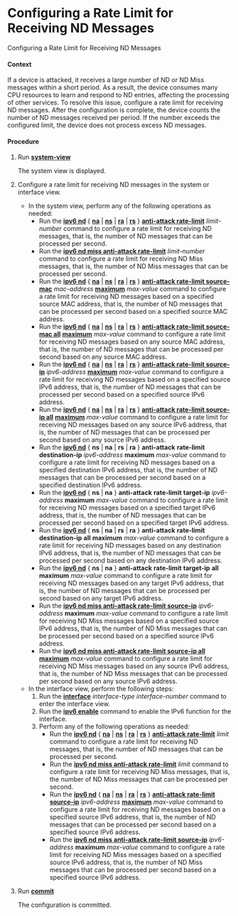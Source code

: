 Configuring a Rate Limit for Receiving ND Messages
==================================================

Configuring a Rate Limit for Receiving ND Messages

#### Context

If a device is attacked, it receives a large number of ND or ND Miss messages within a short period. As a result, the device consumes many CPU resources to learn and respond to ND entries, affecting the processing of other services. To resolve this issue, configure a rate limit for receiving ND messages. After the configuration is complete, the device counts the number of ND messages received per period. If the number exceeds the configured limit, the device does not process excess ND messages.


#### Procedure

1. Run [**system-view**](cmdqueryname=system-view)
   
   
   
   The system view is displayed.
2. Configure a rate limit for receiving ND messages in the system or interface view.
   
   
   * In the system view, perform any of the following operations as needed:
     + Run the [**ipv6 nd**](cmdqueryname=ipv6+nd) { [**na**](cmdqueryname=na) | [**ns**](cmdqueryname=ns) | [**ra**](cmdqueryname=ra) | [**rs**](cmdqueryname=rs) } [**anti-attack rate-limit**](cmdqueryname=anti-attack+rate-limit) *limit-number* command to configure a rate limit for receiving ND messages, that is, the number of ND messages that can be processed per second.
     + Run the [**ipv6 nd miss anti-attack rate-limit**](cmdqueryname=ipv6+nd+miss+anti-attack+rate-limit) *limit-number* command to configure a rate limit for receiving ND Miss messages, that is, the number of ND Miss messages that can be processed per second.
     + Run the [**ipv6 nd**](cmdqueryname=ipv6+nd) { [**na**](cmdqueryname=na) | [**ns**](cmdqueryname=ns) | [**ra**](cmdqueryname=ra) | [**rs**](cmdqueryname=rs) } [**anti-attack rate-limit source-mac**](cmdqueryname=anti-attack+rate-limit+source-mac) *mac-address* [**maximum**](cmdqueryname=maximum) *max-value* command to configure a rate limit for receiving ND messages based on a specified source MAC address, that is, the number of ND messages that can be processed per second based on a specified source MAC address.
     + Run the [**ipv6 nd**](cmdqueryname=ipv6+nd) { [**na**](cmdqueryname=na) | [**ns**](cmdqueryname=ns) | [**ra**](cmdqueryname=ra) | [**rs**](cmdqueryname=rs) } [**anti-attack rate-limit source-mac all**](cmdqueryname=anti-attack+rate-limit+source-mac+all) [**maximum**](cmdqueryname=maximum) *max-value* command to configure a rate limit for receiving ND messages based on any source MAC address, that is, the number of ND messages that can be processed per second based on any source MAC address.
     + Run the [**ipv6 nd**](cmdqueryname=ipv6+nd) { [**na**](cmdqueryname=na) | [**ns**](cmdqueryname=ns) | [**ra**](cmdqueryname=ra) | [**rs**](cmdqueryname=rs) } [**anti-attack rate-limit source-ip**](cmdqueryname=anti-attack+rate-limit+source-ip) *ipv6-address* [**maximum**](cmdqueryname=maximum) *max-value* command to configure a rate limit for receiving ND messages based on a specified source IPv6 address, that is, the number of ND messages that can be processed per second based on a specified source IPv6 address.
     + Run the [**ipv6 nd**](cmdqueryname=ipv6+nd) { [**na**](cmdqueryname=na) | [**ns**](cmdqueryname=ns) | [**ra**](cmdqueryname=ra) | [**rs**](cmdqueryname=rs) } [**anti-attack rate-limit source-ip all**](cmdqueryname=anti-attack+rate-limit+source-ip+all) [**maximum**](cmdqueryname=maximum) *max-value* command to configure a rate limit for receiving ND messages based on any source IPv6 address, that is, the number of ND messages that can be processed per second based on any source IPv6 address.
     + Run the [**ipv6 nd**](cmdqueryname=ipv6+nd) { **ns** | **na** | **rs** | **ra** } **anti-attack** **rate-limit** **destination-ip** *ipv6-address* **maximum** *max-value* command to configure a rate limit for receiving ND messages based on a specified destination IPv6 address, that is, the number of ND messages that can be processed per second based on a specified destination IPv6 address.
     + Run the [**ipv6 nd**](cmdqueryname=ipv6+nd) { **ns** | **na** } **anti-attack** **rate-limit** **target-ip** *ipv6-address* **maximum** *max-value* command to configure a rate limit for receiving ND messages based on a specified target IPv6 address, that is, the number of ND messages that can be processed per second based on a specified target IPv6 address.
     + Run the [**ipv6 nd**](cmdqueryname=ipv6+nd) { **ns** | **na** | **rs** | **ra** } **anti-attack** **rate-limit** **destination-ip** **all** **maximum** *max-value* command to configure a rate limit for receiving ND messages based on any destination IPv6 address, that is, the number of ND messages that can be processed per second based on any destination IPv6 address.
     + Run the [**ipv6 nd**](cmdqueryname=ipv6+nd) { **ns** | **na** } **anti-attack** **rate-limit** **target-ip** **all** **maximum** *max-value* command to configure a rate limit for receiving ND messages based on any target IPv6 address, that is, the number of ND messages that can be processed per second based on any target IPv6 address.
     + Run the [**ipv6 nd miss anti-attack rate-limit source-ip**](cmdqueryname=ipv6+nd+miss+anti-attack+rate-limit+source-ip) *ipv6-address* **maximum** *max-value* command to configure a rate limit for receiving ND Miss messages based on a specified source IPv6 address, that is, the number of ND Miss messages that can be processed per second based on a specified source IPv6 address.
     + Run the [**ipv6 nd miss anti-attack rate-limit source-ip all maximum**](cmdqueryname=ipv6+nd+miss+anti-attack+rate-limit+source-ip+all+maximum) *max-value* command to configure a rate limit for receiving ND Miss messages based on any source IPv6 address, that is, the number of ND Miss messages that can be processed per second based on any source IPv6 address.
   * In the interface view, perform the following steps:
     1. Run the [**interface**](cmdqueryname=interface) *interface-type* *interface-number* command to enter the interface view.
     2. Run the [**ipv6 enable**](cmdqueryname=ipv6+enable) command to enable the IPv6 function for the interface.
     3. Perform any of the following operations as needed:
        + Run the [**ipv6 nd**](cmdqueryname=ipv6+nd) { [**na**](cmdqueryname=na) | [**ns**](cmdqueryname=ns) | [**ra**](cmdqueryname=ra) | [**rs**](cmdqueryname=rs) } [**anti-attack rate-limit**](cmdqueryname=anti-attack+rate-limit) *limit* command to configure a rate limit for receiving ND messages, that is, the number of ND messages that can be processed per second.
        + Run the [**ipv6 nd miss anti-attack rate-limit**](cmdqueryname=ipv6+nd+miss+anti-attack+rate-limit) *limit* command to configure a rate limit for receiving ND Miss messages, that is, the number of ND Miss messages that can be processed per second.
        + Run the [**ipv6 nd**](cmdqueryname=ipv6+nd) { [**na**](cmdqueryname=na) | [**ns**](cmdqueryname=ns) | [**ra**](cmdqueryname=ra) | [**rs**](cmdqueryname=rs) } [**anti-attack rate-limit source-ip**](cmdqueryname=anti-attack+rate-limit+source-ip) *ipv6-address* [**maximum**](cmdqueryname=maximum) *max-value* command to configure a rate limit for receiving ND messages based on a specified source IPv6 address, that is, the number of ND messages that can be processed per second based on a specified source IPv6 address.
        + Run the [**ipv6 nd miss anti-attack rate-limit source-ip**](cmdqueryname=ipv6+nd+miss+anti-attack+rate-limit+source-ip) *ipv6-address* **maximum** *max-value* command to configure a rate limit for receiving ND Miss messages based on a specified source IPv6 address, that is, the number of ND Miss messages that can be processed per second based on a specified source IPv6 address.
3. Run [**commit**](cmdqueryname=commit)
   
   
   
   The configuration is committed.